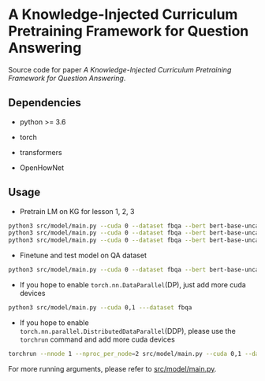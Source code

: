  # A Knowledge-Injected Curriculum Pretraining Framework for Question Answering
Source code for paper *A Knowledge-Injected Curriculum Pretraining Framework for Question Answering*.

 ## Dependencies
- python >= 3.6

- torch
- transformers

- OpenHowNet

 ## Usage
- Pretrain LM on KG for lesson 1, 2, 3
```bash
python3 src/model/main.py --cuda 0 --dataset fbqa --bert bert-base-uncased --lesson 1 --epoch 3 --batch 32 --lr 5e-4 --fp16 --tag l1
python3 src/model/main.py --cuda 0 --dataset fbqa --bert bert-base-uncased --lesson 2 --epoch 3 --batch 32 --lr 5e-4 --fp16 --tag l2 --saved-mlm l1
python3 src/model/main.py --cuda 0 --dataset fbqa --bert bert-base-uncased --lesson 3 --epoch 3 --batch 32 --lr 5e-4 --fp16 --tag l3 --saved-mlm l2
```
- Finetune and test model on QA dataset
```bash
python3 src/model/main.py --cuda 0 --dataset fbqa --bert bert-base-uncased --qa --epoch 30 --batch 32 --lr 5e-4 --fp16 --tag qa --saved-lm l3
```
- If you hope to enable `torch.nn.DataParallel`(DP), just add more cuda devices
```bash
python3 src/model/main.py --cuda 0,1 ---dataset fbqa
```
- If you hope to enable `torch.nn.parallel.DistributedDataParallel`(DDP), please use the `torchrun` command and add more cuda devices
```bash
torchrun --nnode 1 --nproc_per_node=2 src/model/main.py --cuda 0,1 --dataset fbqa
```

For more running arguments, please refer to [src/model/main.py](src/model/main.py).